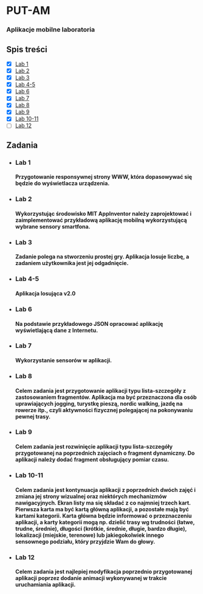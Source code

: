 # PUT-AM
  ### Aplikacje mobilne laboratoria

## Spis treści
* [x] [Lab 1](#lab-1)
* [x] [Lab 2](#lab-2)
* [x] [Lab 3](#lab-3)
* [x] [Lab 4-5](#lab-4-5)
* [x] [Lab 6](#lab-6)
* [x] [Lab 7](#lab-7)
* [x] [Lab 8](#lab-8)
* [x] [Lab 9](#lab-9)
* [x] [Lab 10-11](#lab-10-11)
* [ ] [Lab 12](#lab-12)

## Zadania
* ### Lab 1
  #### Przygotowanie responsywnej strony WWW, która dopasowywać się będzie do wyświetlacza urządzenia. 
* ### Lab 2
  #### Wykorzystując środowisko MIT AppInventor należy zaprojektować i zaimplementować przykładową aplikację mobilną wykorzystującą wybrane sensory smartfona.
* ### Lab 3
  #### Zadanie polega na stworzeniu prostej gry. Aplikacja losuje liczbę, a zadaniem użytkownika jest jej odgadnięcie.
* ### Lab 4-5
  #### Aplikacja losująca v2.0
* ### Lab 6
  #### Na podstawie przykładowego JSON opracować aplikację wyświetlającą dane z Internetu.
* ### Lab 7
  #### Wykorzystanie sensorów w aplikacji.
* ### Lab 8
  #### Celem zadania jest przygotowanie aplikacji typu lista-szczegóły z zastosowaniem fragmentów. Aplikacja ma być przeznaczona dla osób uprawiających jogging, turystkę pieszą, nordic walking, jazdę na rowerze itp., czyli aktywności fizycznej polegającej na pokonywaniu pewnej trasy.
* ### Lab 9
  #### Celem zadania jest rozwinięcie aplikacji typu lista-szczegóły przygotowanej na poprzednich zajęciach o fragment dynamiczny. Do aplikacji należy dodać fragment obsługujący pomiar czasu.
* ### Lab 10-11
  #### Celem zadania jest kontynuacja aplikacji z poprzednich dwóch zajęć i zmiana jej strony wizualnej oraz niektórych mechanizmów nawigacyjnych. Ekran listy ma się składać z co najmniej trzech kart. Pierwsza karta ma być kartą główną aplikacji, a pozostałe mają być kartami kategorii. Karta główna będzie informować o  przeznaczeniu aplikacji, a karty kategorii mogą np. dzielić trasy wg trudności (łatwe, trudne, średnie), długości (krótkie, średnie, długie, bardzo długie), lokalizacji (miejskie, terenowe) lub jakiegokolwiek innego sensownego podziału, który przyjdzie Wam do głowy.
* ### Lab 12
  #### Celem zadania jest najlepiej modyfikacja poprzednio przygotowanej aplikacji poprzez dodanie animacji wykonywanej w trakcie uruchamiania aplikacji.
  


